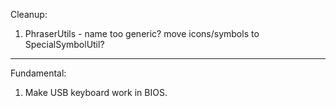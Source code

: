 Cleanup:

1. PhraserUtils - name too generic? move icons/symbols to SpecialSymbolUtil?

---

Fundamental:

1. Make USB keyboard work in BIOS.